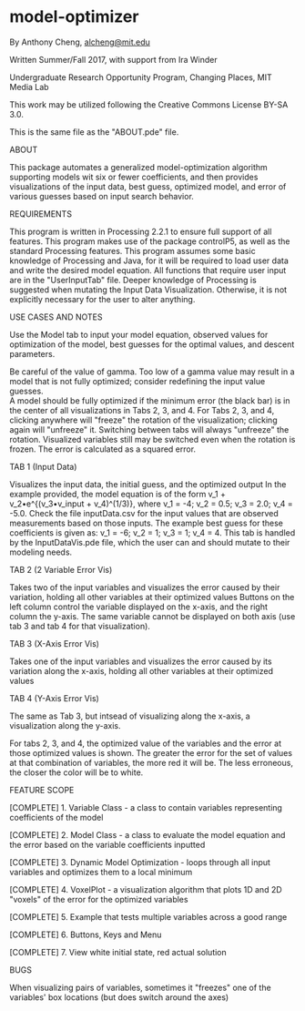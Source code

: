 # model-optimizer
By Anthony Cheng, alcheng@mit.edu

Written Summer/Fall 2017, with support from Ira Winder

Undergraduate Research Opportunity Program, Changing Places, MIT Media Lab

This work may be utilized following the Creative Commons License BY-SA 3.0. 

This is the same file as the "ABOUT.pde" file.

ABOUT

This package automates a generalized model-optimization algorithm supporting models wit six or fewer coefficients, and then provides visualizations of the input data, best guess, optimized model, and error of various guesses based on input search behavior.

REQUIREMENTS

This program is written in Processing 2.2.1 to ensure full support of all features. 
This program makes use of the package controlP5, as well as the standard Processing features. 
This program assumes some basic knowledge of Processing and Java, for it will be required to load user data and write the desired model equation. All functions that require user input are in the "UserInputTab" file.
Deeper knowledge of Processing is suggested when mutating the Input Data Visualization. Otherwise, it is not explicitly necessary for the user to alter anything.

USE CASES AND NOTES

Use the Model tab to input your model equation, observed values for optimization of the model, best guesses for the optimal values, and descent parameters.

Be careful of the value of gamma. Too low of a gamma value may result in a model that is not fully optimized; consider redefining the input value guesses.  
A model should be fully optimized if the minimum error (the black bar) is in the center of all visualizations in Tabs 2, 3, and 4. 
For Tabs 2, 3, and 4, clicking anywhere will "freeze" the rotation of the visualization; clicking again will "unfreeze" it. Switching between tabs will always "unfreeze" the rotation. Visualized variables still may be switched even when the rotation is frozen. 
The error is calculated as a squared error. 

TAB 1 (Input Data)

Visualizes the input data, the initial guess, and the optimized output
In the example provided, the model equation is of the form v_1 + v_2•e^{(v_3•v_input + v_4)^(1/3)}, where v_1 = -4; v_2 = 0.5; v_3 = 2.0; v_4 = -5.0. 
Check the file inputData.csv for the input values that are observed measurements based on those inputs. 
The example best guess for these coefficients is given as:
v_1 = -6; v_2 = 1; v_3 = 1; v_4 = 4.
This tab is handled by the InputDataVis.pde file, which the user can and should mutate to their modeling needs.  

TAB 2 (2 Variable Error Vis)

Takes two of the input variables and visualizes the error caused by their variation, holding all other variables at their optimized values
Buttons on the left column control the variable displayed on the x-axis, and the right column the y-axis. 
The same variable cannot be displayed on both axis (use tab 3 and tab 4 for that visualization). 

TAB 3 (X-Axis Error Vis)

Takes one of the input variables and visualizes the error caused by its variation along the x-axis, holding all 
other variables at their optimized values

TAB 4 (Y-Axis Error Vis) 

The same as Tab 3, but intsead of visualizing along the x-axis, a visualization along the y-axis.

For tabs 2, 3, and 4, the optimized value of the variables and the error at those optimized values is shown. 
The greater the error for the set of values at that combination of variables, the more red it will be. The less erroneous, the closer the color will be to white. 
  
FEATURE SCOPE

[COMPLETE] 1. Variable Class - a class to contain variables representing coefficients of the model

[COMPLETE] 2. Model Class - a class to evaluate the model equation and the error based on the variable coefficients inputted 

[COMPLETE] 3. Dynamic Model Optimization - loops through all input variables and optimizes them to a local minimum

[COMPLETE] 4. VoxelPlot - a visualization algorithm that plots 1D and 2D "voxels" of the error for the optimized variables

[COMPLETE] 5. Example that tests multiple variables across a good range 

[COMPLETE] 6. Buttons, Keys and Menu

[COMPLETE] 7. View white initial state, red actual solution
  
BUGS

When visualizing pairs of variables, sometimes it "freezes" one of the variables' box locations (but does switch around the axes)
